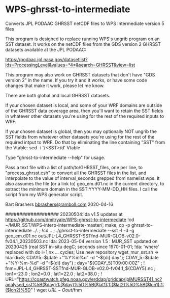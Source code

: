 # WPS-ghrsst-to-intermediate
Converts JPL PODAAC GHRSST netCDF files to WPS Intermediate version 5 files

This program is designed to replace running WPS's ungrib program on an
SST dataset. It works on the netCDF files from the GDS version 2
GHRSST datasets available at the JPL PODAAC:

https://podaac.jpl.nasa.gov/datasetlist?ids=ProcessingLevel&values=*4*&search=GHRSST&view=list

This program may also work on GHRSST datasets that don't have
"GDS version 2" in the name. If you try it and it works, or have some
code changes that make it work, please let me know.

There are both global and local GHRSST datasets.

If your chosen dataset is local, and some of your WRF domains are
outside of the GHRSST data coverage area, then you'll want to retain
the SST fields in whatever other datasets you're using for the rest of
the required inputs to WRF.

If your chosen dataset is global, then you may optionally NOT ungrib the
SST fields from whatever other datasets you're using for the rest of the
required intput to WRF. Do that by eliminating the line containing
"SST" from the Vtable:
      sed -i '/\<SST\>/d' Vtable

Type "ghrsst-to-intermediate --help" for usage.

Pass a text file with a list of path/to/GHRSST_files, one per line, to
"process_ghrsst.csh" to convert all the GHRSST files in the list, and
interpolate to the value of interval_seconds grepped from
namelist.wps. It also assumes the file (or a link to) geo_em.d01.nc in
the current directory, to extract the minimum domain in the
SST:YYYY-MM-DD_HH files. I call the script from my WPS generator
script.

Bart Brashers
bbrashers@ramboll.com
2020-04-16

###################
20230504:!da v1.5 updates at https://github.com/dmitryale/WPS-ghrsst-to-intermediate
!cd ~/MUR_SST/WPS-interp-intermediate-master/; make; cp -p ghrsst-to-intermediate ../. ;
!cd .. ; ./ghrsst-to-intermediate --sst -l -d -g geo_em.d01.nc out/JPL-L4_GHRSST-SSTfnd-MUR-GLOB-v02.0-fv04.1_20230503.nc
!da: 2023-05-04 version 1.5  : MUR_SST updated on 20230425 (real SST in-situ degC; seconds since 1970-01-01;
!da: 'where' replaced with do i=1,nx ... cycles; Use new repository  wget_mur_sst.sh =>
!da: di=3; CDAY5=$(date +"%Y%m%d" -d "-${di} day");  CDAY_5=$(date +"%Y-%m-%d" -d "-${di} day") ; day="${CDAY_5}T09:00:00Z" ;
! fnm=JPL-L4_GHRSST-SSTfnd-MUR-GLOB-v02.0-fv04.1_${CDAY5}.nc ; lon1=-23.0 ; lon2=0.0 ; lat1=22.0 ; lat2=38.0 ;
! URL="https://coastwatch.pfeg.noaa.gov/erddap/griddap/jplMURSST41.nc?analysed_sst%5B($day):1:($day)%5D%5B($lat1):1:($lat2)%5D%5B($lon1):1:($lon2)%5D"
! wget $URL -O out/$fnm
